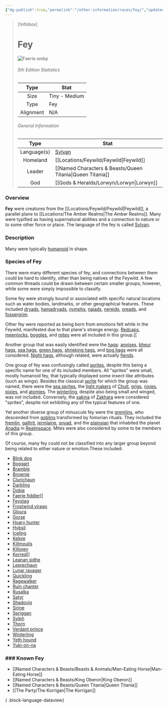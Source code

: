 ```yaml
---
{"dg-publish":true,"permalink":"/other-information/races/fey/","updated":"2025-08-11T11:53:32.262+01:00"}
---
```



 >[!infobox]
> 
> #  Fey
> ![Faerie.webp](/img/user/Admin/Attachments/Faerie.webp)
> ###### 5th Edition Statistics
> 
>  Type | Stat |
> :----: | --- |
>  Size |Tiny - Medium |
>  Type | Fey |
>  Alignment | N/A |
>  
> ###### General Information
> Type | Stat |
>  :----: | --- |
>  Language(s) | [Sylvan](https://forgottenrealms.fandom.com/wiki/Sylvan "Sylvan") |
>  Homeland | [[Locations/Feywild/Feywild\|Feywild]] |
>  Leader | [[Named Characters & Beasts/Queen Titania\|Queen Titania]] |
>  God | [[Gods & Heralds/Lorwyn/Lorwyn\|Lorwyn]] |



### Overview
**Fey** were creatures from the [[Locations/Feywild/Feywild\|Feywild]], a parallel plane to [[Locations/The Amber Realms\|The Amber Realms]]. Many were typified as having supernatural abilities and a connection to nature or to some other force or place. The language of the fey is called [Sylvan](https://forgottenrealms.fandom.com/wiki/Sylvan "Sylvan").

### Description
Many were typically [humanoid](https://forgottenrealms.fandom.com/wiki/Humanoid "Humanoid") in shape.

### Species of Fey
There were many different species of fey, and connections between them could be hard to identify, other than being natives of the Feywild. A few common threads could be drawn between certain smaller groups, however, while some were simply impossible to classify.

Some fey were strongly bound or associated with specific natural locations such as water bodies, landmarks, or other geographical features. These included [dryads](https://forgottenrealms.fandom.com/wiki/Dryad "Dryad"), [hamadryads](https://forgottenrealms.fandom.com/wiki/Hamadryad "Hamadryad"), [nymphs](https://forgottenrealms.fandom.com/wiki/Nymph "Nymph"), [naiads](https://forgottenrealms.fandom.com/wiki/Naiad "Naiad"), [nereids](https://forgottenrealms.fandom.com/wiki/Nereid "Nereid"), [oreads](https://forgottenrealms.fandom.com/wiki/Oread "Oread"), and [fossergrim](https://forgottenrealms.fandom.com/wiki/Fossergrim "Fossergrim").

Other fey were reported as being born from emotions felt while in the Feywild, manifested due to that plane's strange energy. [Redcaps](https://forgottenrealms.fandom.com/wiki/Redcap "Redcap"), [meenlocks](https://forgottenrealms.fandom.com/wiki/Meenlock "Meenlock"), [boggles](https://forgottenrealms.fandom.com/wiki/Boggle "Boggle"), and [mites](https://forgottenrealms.fandom.com/wiki/Mite "Mite") were all included in this group.[[

Another group that was easily identified were the [hags](https://forgottenrealms.fandom.com/wiki/Hag "Hag"): [annises](https://forgottenrealms.fandom.com/wiki/Annis "Annis"), [bheur hags](https://forgottenrealms.fandom.com/wiki/Bheur_hag "Bheur hag"), [sea hags](https://forgottenrealms.fandom.com/wiki/Sea_hag "Sea hag"), [green hags](https://forgottenrealms.fandom.com/wiki/Green_hag "Green hag"), [shrieking hags](https://forgottenrealms.fandom.com/wiki/Shrieking_hag "Shrieking hag"), and [bog hags](https://forgottenrealms.fandom.com/wiki/Bog_hag "Bog hag") were all considered. [Night hags](https://forgottenrealms.fandom.com/wiki/Night_hag "Night hag"), although related, were actually [fiends](https://forgottenrealms.fandom.com/wiki/Fiend "Fiend").

One group of fey was confusingly called [sprites](https://forgottenrealms.fandom.com/wiki/Sprite_\(classification\) "Sprite (classification)"), despite this being a specific name for one of its included members. All "sprites" were small, mostly humanoid fey, that typically displayed some insect-like attributes (such as wings). Besides the classical [sprite](https://forgottenrealms.fandom.com/wiki/Sprite_\(creature\) "Sprite (creature)") for which the group was named, there were the [sea sprites](https://forgottenrealms.fandom.com/wiki/Sea_sprite "Sea sprite"), the [light makers](https://forgottenrealms.fandom.com/wiki/Light_maker "Light maker") of [Chult](https://forgottenrealms.fandom.com/wiki/Chult "Chult"), [grigs](https://forgottenrealms.fandom.com/wiki/Grig "Grig"), [nixies](https://forgottenrealms.fandom.com/wiki/Nixie "Nixie"), [pixies](https://forgottenrealms.fandom.com/wiki/Pixie "Pixie"), and [atomies](https://forgottenrealms.fandom.com/wiki/Atomie "Atomie"). The [winterling](https://forgottenrealms.fandom.com/wiki/Winterling "Winterling"), despite also being small and winged, was not included. Conversely, the [sakina](https://forgottenrealms.fandom.com/wiki/Sakina "Sakina") of [Zakhara](https://forgottenrealms.fandom.com/wiki/Zakhara "Zakhara") were considered "sprites", despite not exhibiting any of the typical features of one.

Yet another diverse group of minuscule fey were the [gremlins](https://forgottenrealms.fandom.com/wiki/Gremlin "Gremlin"), who descended from [goblins](https://forgottenrealms.fandom.com/wiki/Goblin "Goblin") transformed by fomorian rituals. They included the [fremlin](https://forgottenrealms.fandom.com/wiki/Fremlin "Fremlin"), [galltrit](https://forgottenrealms.fandom.com/wiki/Galltrit "Galltrit"), [jermlaine](https://forgottenrealms.fandom.com/wiki/Jermlaine "Jermlaine"), [snyad](https://forgottenrealms.fandom.com/wiki/Snyad "Snyad"), and the [plainsjan](https://forgottenrealms.fandom.com/wiki/Plainsjan "Plainsjan") that inhabited the planet [Anadia](https://forgottenrealms.fandom.com/wiki/Anadia "Anadia") in [Realmspace](https://forgottenrealms.fandom.com/wiki/Realmspace "Realmspace"). Mites were also considered by some to be members of this group.

Of course, many fey could not be classified into any larger group beyond being related to either nature or emotion.These included:
- [Blink dog](https://forgottenrealms.fandom.com/wiki/Blink_dog "Blink dog")
- [Boggart](https://forgottenrealms.fandom.com/wiki/Boggart "Boggart")
- [Bramble](https://forgottenrealms.fandom.com/wiki/Bramble "Bramble")
- [Brownie](https://forgottenrealms.fandom.com/wiki/Brownie "Brownie")
- [Clurichaun](https://forgottenrealms.fandom.com/wiki/Clurichaun "Clurichaun")
- [Darkling](https://forgottenrealms.fandom.com/wiki/Darkling "Darkling")
- [Dobie](https://forgottenrealms.fandom.com/wiki/Dobie "Dobie")
- [Faerie fiddler](https://forgottenrealms.fandom.com/wiki/Faerie_fiddler "Faerie fiddler")[[
- [Feystag](https://forgottenrealms.fandom.com/wiki/Feystag "Feystag")
- [Frostwind virago](https://forgottenrealms.fandom.com/wiki/Frostwind_virago "Frostwind virago")
- [Gloura](https://forgottenrealms.fandom.com/wiki/Gloura "Gloura")
- [Gorse](https://forgottenrealms.fandom.com/wiki/Gorse "Gorse")
- [Hoary hunter](https://forgottenrealms.fandom.com/wiki/Hoary_hunter "Hoary hunter")
- [Hybsil](https://forgottenrealms.fandom.com/wiki/Hybsil "Hybsil")
- [Iceling](https://forgottenrealms.fandom.com/wiki/Iceling "Iceling")
- [Kelpie](https://forgottenrealms.fandom.com/wiki/Kelpie "Kelpie")
- [Killmoulis](https://forgottenrealms.fandom.com/wiki/Killmoulis "Killmoulis")
- [Killoren](https://forgottenrealms.fandom.com/wiki/Killoren "Killoren")
- [Korred](https://forgottenrealms.fandom.com/wiki/Korred "Korred")[[
- [Leanan sidhe](https://forgottenrealms.fandom.com/wiki/Leanan_sidhe "Leanan sidhe")
- [Leprechaun](https://forgottenrealms.fandom.com/wiki/Leprechaun "Leprechaun")
- [Lunar ravager](https://forgottenrealms.fandom.com/wiki/Lunar_ravager "Lunar ravager")
- [Quickling](https://forgottenrealms.fandom.com/wiki/Quickling "Quickling")
- [Ragewalker](https://forgottenrealms.fandom.com/wiki/Ragewalker "Ragewalker")
- [Ruin chanter](https://forgottenrealms.fandom.com/wiki/Ruin_chanter "Ruin chanter")
- [Rusalka](https://forgottenrealms.fandom.com/wiki/Rusalka "Rusalka")
- [Satyr](https://forgottenrealms.fandom.com/wiki/Satyr "Satyr")
- [Shadovig](https://forgottenrealms.fandom.com/wiki/Shadovig "Shadovig")
- [Sirine](https://forgottenrealms.fandom.com/wiki/Sirine "Sirine")
- [Spriggan](https://forgottenrealms.fandom.com/wiki/Spriggan "Spriggan")
- [Sylph](https://forgottenrealms.fandom.com/wiki/Sylph "Sylph")
- [Thorn](https://forgottenrealms.fandom.com/wiki/Thorn_\(fey\) "Thorn (fey)")
- [Verdant prince](https://forgottenrealms.fandom.com/wiki/Verdant_prince "Verdant prince")
- [Winterling](https://forgottenrealms.fandom.com/wiki/Winterling "Winterling")
- [Yeth hound](https://forgottenrealms.fandom.com/wiki/Yeth_hound "Yeth hound")
- [Yuki-on-na](https://forgottenrealms.fandom.com/wiki/Yuki-on-na "Yuki-on-na")

### ### Known Fey
- [[Named Characters & Beasts/Beasts & Animals/Man-Eating Horse\|Man-Eating Horse]]
- [[Named Characters & Beasts/King Oberon\|King Oberon]]
- [[Named Characters & Beasts/Queen Titania\|Queen Titania]]
- [[The Party/The Korrigan\|The Korrigan]]

{ .block-language-dataview}


